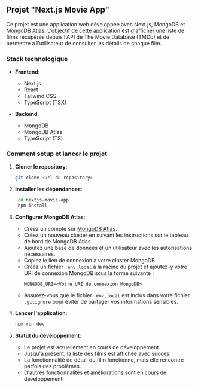 ## Projet "Next.js Movie App"

Ce projet est une application web développée avec Next.js, MongoDB et MongoDB Atlas. L'objectif de cette application est d'afficher une liste de films récupérés depuis l'API de The Movie Database (TMDb) et de permettre à l'utilisateur de consulter les détails de chaque film.

### Stack technologique

- **Frontend**:
  - Next.js
  - React
  - Tailwind CSS
  - TypeScript (TSX)

- **Backend**:
  - MongoDB
  - MongoDB Atlas
  - TypeScript (TS)

### Comment setup et lancer le projet

1. **Cloner le repository**:
   ```bash
   git clone <url-du-repository>
   ```

2. **Installer les dépendances**:
   ```bash
    cd nextjs-movie-app
    npm install
   ```

3. **Configurer MongoDB Atlas**:
   - Créez un compte sur [MongoDB Atlas](https://www.mongodb.com/cloud/atlas/signup).
   - Créez un nouveau cluster en suivant les instructions sur le tableau de bord de MongoDB Atlas.
   - Ajoutez une base de données et un utilisateur avec les autorisations nécessaires.
   - Copiez le lien de connexion à votre cluster MongoDB.
   - Créez un fichier `.env.local` à la racine du projet et ajoutez-y votre URI de connexion MongoDB sous la forme suivante :
     ```
     MONGODB_URI=<Votre URI de connexion MongoDB>
     ```
   - Assurez-vous que le fichier `.env.local` est inclus dans votre fichier `.gitignore` pour éviter de partager vos informations sensibles.

3. **Lancer l'application**:
    ```bash
   npm run dev
   ```

4. **Statut du développement**:
   - Le projet est actuellement en cours de développement.
   - Jusqu'à présent, la liste des films est affichée avec succès.
   - La fonctionnalité de détail du film fonctionne, mais elle rencontre parfois des problèmes.
   - D'autres fonctionnalités et améliorations sont en cours de développement.
